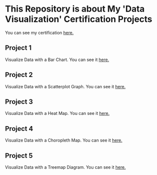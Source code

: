 # This Repository is about My 'Data Visualization' Certification Projects

You can see my certification [here.](https://www.freecodecamp.org/certification/AbrahamBilici/data-visualization)

## Project 1 
Visualize Data with a Bar Chart. You can see it [here.](https://abrahambilici.github.io/certification/Visualize%20Data%20with%20a%20Bar%20Chart/index.html)

## Project 2
Visualize Data with a Scatterplot Graph. You can see it [here.](https://abrahambilici.github.io/certification/Visualize%20Data%20with%20a%20Scatterplot%20Graph/index.html)

## Project 3
Visualize Data with a Heat Map. You can see it [here.](https://abrahambilici.github.io/certification/Visualize%20Data%20with%20a%20Heat%20Map/index.html)

## Project 4
Visualize Data with a Choropleth Map. You can see it [here.](https://abrahambilici.github.io/certification/Visualize%20Data%20with%20a%20Choropleth%20Map/index.html)

## Project 5
Visualize Data with a Treemap Diagram. You can see it [here.](https://abrahambilici.github.io/certification/Visualize%20Data%20with%20a%20Treemap%20Diagram/index.html)
